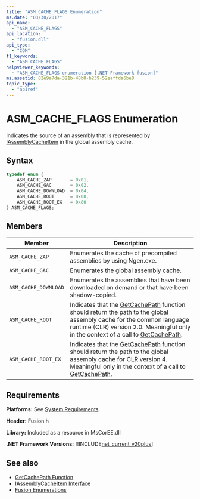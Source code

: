 ```yaml
---
title: "ASM_CACHE_FLAGS Enumeration"
ms.date: "03/30/2017"
api_name: 
  - "ASM_CACHE_FLAGS"
api_location: 
  - "fusion.dll"
api_type: 
  - "COM"
f1_keywords: 
  - "ASM_CACHE_FLAGS"
helpviewer_keywords: 
  - "ASM_CACHE_FLAGS enumeration [.NET Framework fusion]"
ms.assetid: 82e9a7da-321b-48b8-b239-52eaffda6be8
topic_type: 
  - "apiref"
---
```

# ASM_CACHE_FLAGS Enumeration
Indicates the source of an assembly that is represented by [IAssemblyCacheItem](iassemblycacheitem-interface.md) in the global assembly cache.  
  
## Syntax  
  
```cpp  
typedef enum {  
    ASM_CACHE_ZAP       = 0x01,  
    ASM_CACHE_GAC       = 0x02,  
    ASM_CACHE_DOWNLOAD  = 0x04,  
    ASM_CACHE_ROOT      = 0x08,  
    ASM_CACHE_ROOT_EX   = 0x80  
} ASM_CACHE_FLAGS;  
```  
  
## Members  
  
|Member|Description|  
|------------|-----------------|  
|`ASM_CACHE_ZAP`|Enumerates the cache of precompiled assemblies by using Ngen.exe.|  
|`ASM_CACHE_GAC`|Enumerates the global assembly cache.|  
|`ASM_CACHE_DOWNLOAD`|Enumerates the assemblies that have been downloaded on demand or that have been shadow-copied.|  
|`ASM_CACHE_ROOT`|Indicates that the [GetCachePath](getcachepath-function.md) function should return the path to the global assembly cache for the common language runtime (CLR) version 2.0. Meaningful only in the context of a call to [GetCachePath](getcachepath-function.md).|  
|`ASM_CACHE_ROOT_EX`|Indicates that the [GetCachePath](getcachepath-function.md) function should return the path to the global assembly cache for CLR version 4. Meaningful only in the context of a call to [GetCachePath](getcachepath-function.md).|  
  
## Requirements  
 **Platforms:** See [System Requirements](../../get-started/system-requirements.md).  
  
 **Header:** Fusion.h  
  
 **Library:** Included as a resource in MsCorEE.dll  
  
 **.NET Framework Versions:** [!INCLUDE[net_current_v20plus](../../../../includes/net-current-v20plus-md.md)]  
  
## See also

- [GetCachePath Function](getcachepath-function.md)
- [IAssemblyCacheItem Interface](iassemblycacheitem-interface.md)
- [Fusion Enumerations](fusion-enumerations.md)
